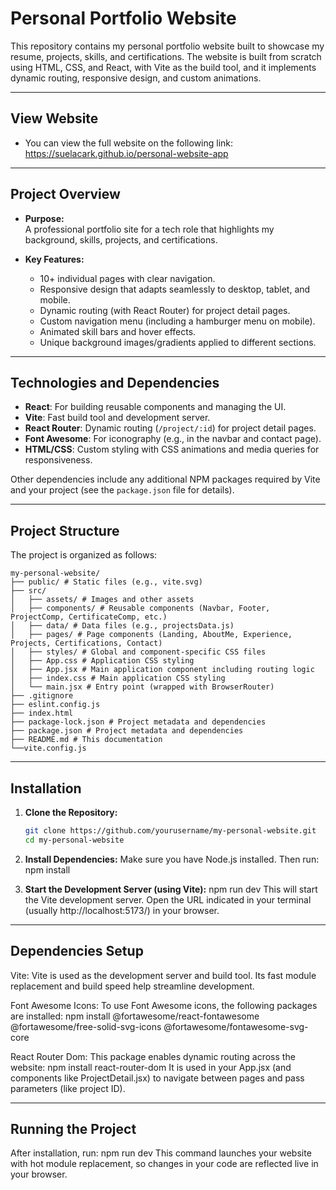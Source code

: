 # Personal Portfolio Website

This repository contains my personal portfolio website built to showcase my resume, projects, skills, and certifications. The website is built from scratch using HTML, CSS, and React, with Vite as the build tool, and it implements dynamic routing, responsive design, and custom animations.

---

## View Website

- You can view the full website on the following link: https://suelacark.github.io/personal-website-app 

---

## Project Overview

- **Purpose:**  
  A professional portfolio site for a tech role that highlights my background, skills, projects, and certifications.
  
- **Key Features:**
  - 10+ individual pages with clear navigation.
  - Responsive design that adapts seamlessly to desktop, tablet, and mobile.
  - Dynamic routing (with React Router) for project detail pages.
  - Custom navigation menu (including a hamburger menu on mobile).
  - Animated skill bars and hover effects.
  - Unique background images/gradients applied to different sections.

---

## Technologies and Dependencies

- **React**: For building reusable components and managing the UI.
- **Vite**: Fast build tool and development server.
- **React Router**: Dynamic routing (`/project/:id`) for project detail pages.
- **Font Awesome**: For iconography (e.g., in the navbar and contact page).
- **HTML/CSS**: Custom styling with CSS animations and media queries for responsiveness.

Other dependencies include any additional NPM packages required by Vite and your project (see the `package.json` file for details).

---

## Project Structure

The project is organized as follows:
```
my-personal-website/ 
├── public/ # Static files (e.g., vite.svg) 
├── src/ 
│   ├── assets/ # Images and other assets 
│   ├── components/ # Reusable components (Navbar, Footer, ProjectComp, CertificateComp, etc.) 
│   ├── data/ # Data files (e.g., projectsData.js) 
│   ├── pages/ # Page components (Landing, AboutMe, Experience, Projects, Certifications, Contact) 
│   ├── styles/ # Global and component-specific CSS files 
│   ├── App.css # Application CSS styling
│   ├── App.jsx # Main application component including routing logic 
│   ├── index.css # Main application CSS styling
│   └── main.jsx # Entry point (wrapped with BrowserRouter) 
├── .gitignore
├── eslint.config.js
├── index.html
├── package-lock.json # Project metadata and dependencies 
├── package.json # Project metadata and dependencies 
├── README.md # This documentation
└──vite.config.js
```

---

## Installation

1. **Clone the Repository:**

   ```bash
   git clone https://github.com/yourusername/my-personal-website.git
   cd my-personal-website

2. **Install Dependencies:**
    Make sure you have Node.js installed. Then run: npm install

3. **Start the Development Server (using Vite):**
    npm run dev
    This will start the Vite development server. Open the URL indicated in your terminal (usually http://localhost:5173/) in your browser.

---

## Dependencies Setup
Vite: Vite is used as the development server and build tool. Its fast module replacement and build speed help streamline development.

Font Awesome Icons: To use Font Awesome icons, the following packages are installed:
npm install @fortawesome/react-fontawesome @fortawesome/free-solid-svg-icons @fortawesome/fontawesome-svg-core

React Router Dom: This package enables dynamic routing across the website:
npm install react-router-dom
It is used in your App.jsx (and components like ProjectDetail.jsx) to navigate between pages and pass parameters (like project ID).

---

## Running the Project
After installation, run: npm run dev
This command launches your website with hot module replacement, so changes in your code are reflected live in your browser.

